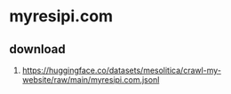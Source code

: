 # myresipi.com

## download

1. https://huggingface.co/datasets/mesolitica/crawl-my-website/raw/main/myresipi.com.jsonl
